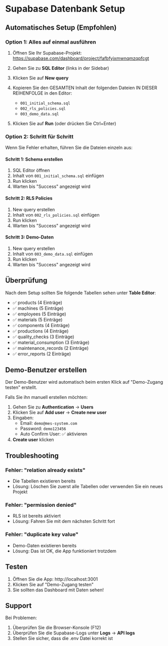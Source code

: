 # Supabase Datenbank Setup

## Automatisches Setup (Empfohlen)

### Option 1: Alles auf einmal ausführen

1. Öffnen Sie Ihr Supabase-Projekt: https://supabase.com/dashboard/project/fafbfyixmwnqmzqpfcgt

2. Gehen Sie zu **SQL Editor** (links in der Sidebar)

3. Klicken Sie auf **New query**

4. Kopieren Sie den GESAMTEN Inhalt der folgenden Dateien IN DIESER REIHENFOLGE in den Editor:
   - `001_initial_schema.sql`
   - `002_rls_policies.sql` 
   - `003_demo_data.sql`

5. Klicken Sie auf **Run** (oder drücken Sie Ctrl+Enter)

### Option 2: Schritt für Schritt

Wenn Sie Fehler erhalten, führen Sie die Dateien einzeln aus:

#### Schritt 1: Schema erstellen
1. SQL Editor öffnen
2. Inhalt von `001_initial_schema.sql` einfügen
3. Run klicken
4. Warten bis "Success" angezeigt wird

#### Schritt 2: RLS Policies
1. New query erstellen
2. Inhalt von `002_rls_policies.sql` einfügen
3. Run klicken
4. Warten bis "Success" angezeigt wird

#### Schritt 3: Demo-Daten
1. New query erstellen
2. Inhalt von `003_demo_data.sql` einfügen
3. Run klicken
4. Warten bis "Success" angezeigt wird

## Überprüfung

Nach dem Setup sollten Sie folgende Tabellen sehen unter **Table Editor**:
- ✅ products (4 Einträge)
- ✅ machines (5 Einträge)
- ✅ employees (5 Einträge)
- ✅ materials (5 Einträge)
- ✅ components (4 Einträge)
- ✅ productions (4 Einträge)
- ✅ quality_checks (3 Einträge)
- ✅ material_consumption (3 Einträge)
- ✅ maintenance_records (2 Einträge)
- ✅ error_reports (2 Einträge)

## Demo-Benutzer erstellen

Der Demo-Benutzer wird automatisch beim ersten Klick auf "Demo-Zugang testen" erstellt.

Falls Sie ihn manuell erstellen möchten:

1. Gehen Sie zu **Authentication** → **Users**
2. Klicken Sie auf **Add user** → **Create new user**
3. Eingaben:
   - Email: `demo@mes-system.com`
   - Password: `demo123456`
   - Auto Confirm User: ✅ aktivieren
4. **Create user** klicken

## Troubleshooting

### Fehler: "relation already exists"
- Die Tabellen existieren bereits
- Lösung: Löschen Sie zuerst alle Tabellen oder verwenden Sie ein neues Projekt

### Fehler: "permission denied"
- RLS ist bereits aktiviert
- Lösung: Fahren Sie mit dem nächsten Schritt fort

### Fehler: "duplicate key value"
- Demo-Daten existieren bereits
- Lösung: Das ist OK, die App funktioniert trotzdem

## Testen

1. Öffnen Sie die App: http://localhost:3001
2. Klicken Sie auf "Demo-Zugang testen"
3. Sie sollten das Dashboard mit Daten sehen!

## Support

Bei Problemen:
1. Überprüfen Sie die Browser-Konsole (F12)
2. Überprüfen Sie die Supabase-Logs unter **Logs** → **API logs**
3. Stellen Sie sicher, dass die .env Datei korrekt ist